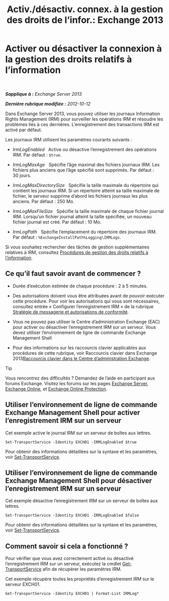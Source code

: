 ﻿---
title: 'Activ./désactiv. connex. à la gestion des droits de l’infor.: Exchange 2013'
TOCTitle: Activer ou désactiver la connexion à la gestion des droits relatifs à l’information
ms:assetid: 6933bc65-4d98-4878-9167-0e9eaac68b6b
ms:mtpsurl: https://technet.microsoft.com/fr-fr/library/Ff686962(v=EXCHG.150)
ms:contentKeyID: 50478353
ms.date: 05/23/2018
mtps_version: v=EXCHG.150
ms.translationtype: MT
---

# Activer ou désactiver la connexion à la gestion des droits relatifs à l’information

 

_**Sapplique à :** Exchange Server 2013_

_**Dernière rubrique modifiée :** 2012-10-12_

Dans Exchange Server 2013, vous pouvez utiliser les journaux Information Rights Management (IRM) pour surveiller les opérations IRM et résoudre les problèmes liés à ces dernières. L’enregistrement des transactions IRM est activé par défaut.

Les journaux IRM utilisent les paramètres courants suivants :

  - *IrmLogEnabled*   Active ou désactive l’enregistrement des opérations IRM. Par défaut : `$true`.

  - *IrmLogMaxAge*   Spécifie l’âge maximal des fichiers journaux IRM. Les fichiers plus anciens que l’âge spécifié sont supprimés. Par défaut : 30 jours.

  - *IrmLogMaxDirectorySize*   Spécifie la taille maximale du répertoire qui contient les journaux IRM. Si un répertoire atteint sa taille maximale de fichier, le serveur supprime d’abord les fichiers journaux les plus anciens. Par défaut : 250 Mo.

  - *IrmLogMaxFileSize*   Spécifie la taille maximale de chaque fichier journal IRM. Lorsqu’un fichier journal atteint la taille spécifiée, un nouveau fichier journal est créé. Par défaut : 10 Mo.

  - *IrmLogPath*   Spécifie l’emplacement du répertoire des journaux IRM. Par défaut : `%ExchangeInstallPath%Logging\IRMLogs`.

Si vous souhaitez rechercher des tâches de gestion supplémentaires relatives à IRM, consultez [Procédures de gestion des droits relatifs à l’information](information-rights-management-procedures-exchange-2013-help.md).

## Ce qu’il faut savoir avant de commencer ?

  - Durée d’exécution estimée de chaque procédure : 2 à 5 minutes.

  - Des autorisations doivent vous être attribuées avant de pouvoir exécuter cette procédure. Pour voir les autorisations qui vous sont nécessaires, consultez entrée « Configurer l’enregistrement IRM » de la rubrique [Stratégie de messagerie et autorisations de conformité](messaging-policy-and-compliance-permissions-exchange-2013-help.md).

  - Vous ne pouvez pas utiliser le Centre d’administration Exchange (EAC) pour activer ou désactiver l’enregistrement IRM sur un serveur. Vous devez utiliser l’environnement de ligne de commande Exchange Management Shell

  - Pour des informations sur les raccourcis clavier applicables aux procédures de cette rubrique, voir Raccourcis clavier dans Exchange 2013[Raccourcis clavier dans le Centre d’administration Exchange](keyboard-shortcuts-in-the-exchange-admin-center-exchange-online-protection-help.md).

> [!TIP]
> Vous rencontrez des difficultés ? Demandez de l’aide en participant aux forums Exchange. Visitez les forums sur les pages <a href="https://go.microsoft.com/fwlink/p/?linkid=60612">Exchange Server</a>, <a href="https://go.microsoft.com/fwlink/p/?linkid=267542">Exchange Online</a>, et <a href="https://go.microsoft.com/fwlink/p/?linkid=285351">Exchange Online Protection</a>.


## Utiliser l’environnement de ligne de commande Exchange Management Shell pour activer l’enregistrement IRM sur un serveur

Cet exemple active le journal IRM sur un serveur de boîtes aux lettres.

    Set-TransportService -Identity EXCH01 -IRMLogEnabled $true

Pour obtenir des informations détaillées sur la syntaxe et les paramètres, voir [Set-TransportService](https://technet.microsoft.com/fr-fr/library/jj215682\(v=exchg.150\)).

## Utiliser l’environnement de ligne de commande Exchange Management Shell pour désactiver l’enregistrement IRM sur un serveur

Cet exemple désactive l’enregistrement IRM sur un serveur de boîtes aux lettres.

    Set-TransportService -Identity EXCH01 -IRMLogEnabled $false

Pour obtenir des informations détaillées sur la syntaxe et les paramètres, voir [Set-TransportService](https://technet.microsoft.com/fr-fr/library/jj215682\(v=exchg.150\)).

## Comment savoir si cela a fonctionné ?

Pour vérifier que vous avez correctement activé ou désactivé l’enregistrement IRM sur un serveur, exécutez la cmdlet [Get-TransportService](https://technet.microsoft.com/fr-fr/library/jj215746\(v=exchg.150\)) afin de récupérer les paramètres IRM.

Cet exemple récupère toutes les propriétés d’enregistrement IRM sur le serveur EXCH01.

    Get-TransportService -Identity EXCH01 | Format-List IRMLog*

